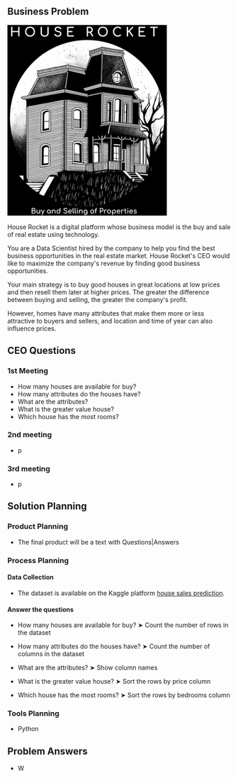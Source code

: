## Business Problem

<img src="https://github.com/pmusachio/House-Rocket-Company/blob/main/logo_house_rocket.png" />

House Rocket is a digital platform whose business model is the buy and sale of real estate using technology.

You are a Data Scientist hired by the company to help you find the best business opportunities in the real estate market. House Rocket's CEO would like to maximize the company's revenue by finding good business opportunities.

Your main strategy is to buy good houses in great locations at low prices and then resell them later at higher prices. The greater the difference between buying and selling, the greater the company's profit.

However, homes have many attributes that make them more or less attractive to buyers and sellers, and location and time of year can also influence prices.

## CEO Questions

### 1st Meeting

- How many houses are available for buy?
- How many attributes do the houses have?
- What are the attributes?
- What is the greater value house?
- Which house has the most rooms?

### 2nd meeting

- p

### 3rd meeting

- p

## Solution Planning

### Product Planning

- The final product will be a text with Questions|Answers

### Process Planning

#### Data Collection

- The dataset is available on the Kaggle platform [house sales prediction](https://www.kaggle.com/harlfoxem/housesalesprediction).

#### Answer the questions

- How many houses are available for buy? ➤ Count the number of rows in the dataset

- How many attributes do the houses have? ➤ Count the number of columns in the dataset
 
- What are the attributes? ➤ Show column names
 
- What is the greater value house? ➤ Sort the rows by price column
 
- Which house has the most rooms? ➤ Sort the rows by bedrooms column
 

### Tools Planning
- Python

## Problem Answers
- W
